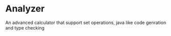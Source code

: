 # Analyzer
An advanced calculator that support set operations, java like code genration and type checking
